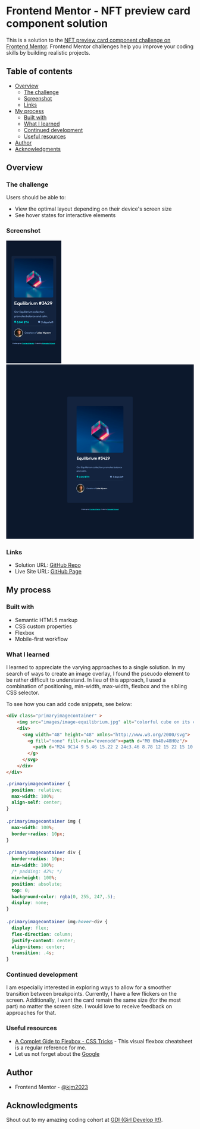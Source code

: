 # Frontend Mentor - NFT preview card component solution

This is a solution to the [NFT preview card component challenge on Frontend Mentor](https://www.frontendmentor.io/challenges/nft-preview-card-component-SbdUL_w0U). Frontend Mentor challenges help you improve your coding skills by building realistic projects. 

## Table of contents

- [Overview](#overview)
  - [The challenge](#the-challenge)
  - [Screenshot](#screenshot)
  - [Links](#links)
- [My process](#my-process)
  - [Built with](#built-with)
  - [What I learned](#what-i-learned)
  - [Continued development](#continued-development)
  - [Useful resources](#useful-resources)
- [Author](#author)
- [Acknowledgments](#acknowledgments)

## Overview

### The challenge

Users should be able to:

- View the optimal layout depending on their device's screen size
- See hover states for interactive elements

### Screenshot

![Mobile view at 375px](./screenshot375.png)
![Desktop view at 1440px](./screenshot1440.png)

### Links

- Solution URL: [GitHub Repo](https://github.com/kjm2023/fm-nft-preview-card-component-main.git)
- Live Site URL: [GitHub Page](https://kjm2023.github.io/fm-nft-preview-card-component-main/)

## My process

### Built with

- Semantic HTML5 markup
- CSS custom properties
- Flexbox
- Mobile-first workflow

### What I learned

I learned to appreciate the varying approaches to a single solution. In my search of ways to create an image overlay, I found the pseuodo element to be rather difficult to understand. In lieu of this approach, I used a combination of positioning, min-width, max-width, flexbox and the sibling CSS selector.

To see how you can add code snippets, see below:

```html
<div class="primaryimagecontainer" >
    <img src="images/image-equilibrium.jpg" alt="colorful cube on its corner" title="colorful cube on its corner" />
    <div>
      <svg width="48" height="48" xmlns="http://www.w3.org/2000/svg">
        <g fill="none" fill-rule="evenodd"><path d="M0 0h48v48H0z"/>
          <path d="M24 9C14 9 5.46 15.22 2 24c3.46 8.78 12 15 22 15 10.01 0 18.54-6.22 22-15-3.46-8.78-11.99-15-22-15Zm0 25c-5.52 0-10-4.48-10-10s4.48-10           10-10 10 4.48 10 10-4.48 10-10 10Zm0-16c-3.31 0-6 2.69-6 6s2.69 6 6 6 6-2.69 6-6-2.69-6-6-6Z" fill="#FFF" fill-rule="nonzero"/>
        </g>
      </svg>
    </div>
</div>
  ```
  ```css
  .primaryimagecontainer {
    position: relative;
    max-width: 100%;
    align-self: center;
}

.primaryimagecontainer img {
    max-width: 100%;
    border-radius: 10px;
}

.primaryimagecontainer div {
    border-radius: 10px;
    min-width: 100%;
    /* padding: 42%; */
    min-height: 100%;
    position: absolute;
    top: 0;
    background-color: rgba(0, 255, 247,.5);
    display: none;
}

.primaryimagecontainer img:hover~div {
    display: flex;
    flex-direction: column;
    justify-content: center;
    align-items: center;
    transition: .4s;
}
```

### Continued development

I am especially interested in exploring ways to allow for a smoother transition between breakpoints. Currently, I have a few flickers on the screen. Additionally, I want the card remain the same size (for the most part) no matter the screen size. I would love to receive feedback on approaches for that.

### Useful resources

- [A Complet Gide to Flexbox - CSS Tricks](https://css-tricks.com/snippets/css/a-guide-to-flexbox/) - This visual flexbox cheatsheet is a regular reference for me.
- Let us not forget about the [Google](https://google.com)

## Author

- Frontend Mentor - [@kjm2023](https://www.frontendmentor.io/profile/kjm2023)


## Acknowledgments

Shout out to my amazing coding cohort at [GDI (Girl Develop It!)](http://girldevelopit.org).


